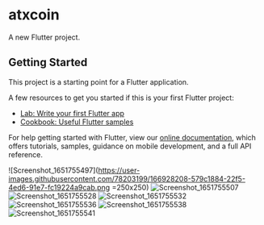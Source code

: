 # atxcoin

A new Flutter project.

## Getting Started

This project is a starting point for a Flutter application.

A few resources to get you started if this is your first Flutter project:

- [Lab: Write your first Flutter app](https://flutter.dev/docs/get-started/codelab)
- [Cookbook: Useful Flutter samples](https://flutter.dev/docs/cookbook)

For help getting started with Flutter, view our
[online documentation](https://flutter.dev/docs), which offers tutorials,
samples, guidance on mobile development, and a full API reference.

![Screenshot_1651755497](https://user-images.githubusercontent.com/78203199/166928208-579c1884-22f5-4ed6-91e7-fc19224a9cab.png =250x250)
![Screenshot_1651755507](https://user-images.githubusercontent.com/78203199/166928228-a7bc7cc6-6224-4e09-9e9f-26f49f3e5212.png)
![Screenshot_1651755528](https://user-images.githubusercontent.com/78203199/166928240-f04d56a2-cb50-41e4-b3e2-9421f8a612a2.png)
![Screenshot_1651755532](https://user-images.githubusercontent.com/78203199/166928261-059b9bd0-cb4b-4a77-982d-709b65cc30d3.png)
![Screenshot_1651755536](https://user-images.githubusercontent.com/78203199/166928268-a69dddba-49c3-446c-b4fc-43ae615a22cf.png)
![Screenshot_1651755538](https://user-images.githubusercontent.com/78203199/166928279-cfd0cd01-5b18-457c-a76f-d0445ad9ac36.png)
![Screenshot_1651755541](https://user-images.githubusercontent.com/78203199/166928296-f4e053cd-d598-49a0-84f0-69b98b5e5c98.png)


